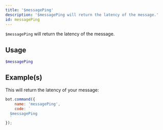 ```yaml
---
title: '$messagePing'
description: '$messagePing will return the latency of the message.'
id: messagePing
---
```


`$messagePing` will return the latency of the message.

## Usage

```php
$messagePing
```

## Example(s)

This will return the latency of your message:

```javascript
bot.command({
    name: 'messagePing',
    code: `
  $messagePing
  `
});
```
